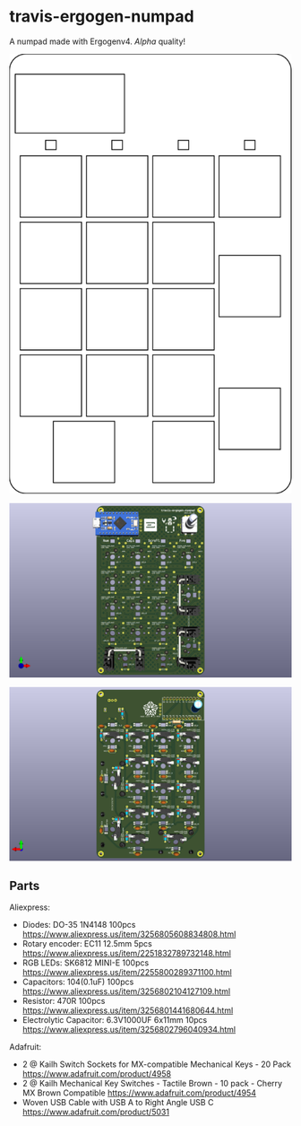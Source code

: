 # travis-ergogen-numpad
A numpad made with Ergogenv4. *Alpha* quality!

![keyboard combo outline](./output/outlines/combo.svg)

![PCB front](./output/pcbs/travis_num2024-front.png)

![PCB back](./output/pcbs/travis_num2024-back.png)

## Parts ##

Aliexpress:
* Diodes: DO-35 1N4148 100pcs https://www.aliexpress.us/item/3256805608834808.html
* Rotary encoder: EC11 12.5mm 5pcs https://www.aliexpress.us/item/2251832789732148.html
* RGB LEDs: SK6812 MINI-E 100pcs https://www.aliexpress.us/item/2255800289371100.html
* Capacitors: 104(0.1uF) 100pcs https://www.aliexpress.us/item/3256802104127109.html
* Resistor: 470R 100pcs https://www.aliexpress.us/item/3256801441680644.html
* Electrolytic Capacitor: 6.3V1000UF 6x11mm 10pcs https://www.aliexpress.us/item/3256802796040934.html

Adafruit:
* 2 @ Kailh Switch Sockets for MX-compatible Mechanical Keys - 20 Pack https://www.adafruit.com/product/4958
* 2 @ Kailh Mechanical Key Switches - Tactile Brown - 10 pack - Cherry MX Brown Compatible https://www.adafruit.com/product/4954
* Woven USB Cable with USB A to Right Angle USB C https://www.adafruit.com/product/5031
